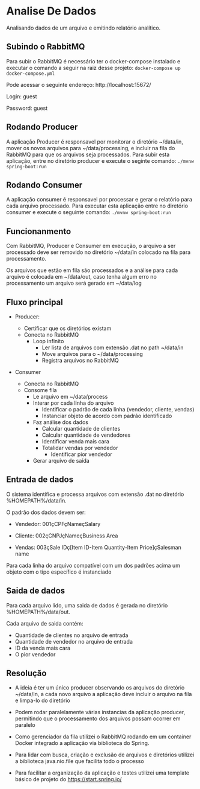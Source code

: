 # Analise De Dados
Analisando dados de um arquivo e emitindo relatório analítico.

## Subindo o RabbitMQ
Para subir o RabbitMQ é necessário ter o docker-compose instalado e executar o comando a seguir na raiz desse projeto: 
`docker-compose up docker-compose.yml`

Pode acessar o seguinte endereço: http://localhost:15672/

Login: guest

Password: guest

## Rodando Producer
A aplicação Producer é responsavel por monitorar o diretório ~/data/in, mover os novos arquivos para ~/data/processing, 
e incluir na fila do RabbitMQ para que os arquivos seja processados.
Para subir esta aplicação, entre no diretório producer e execute o seginte comando:
`./mvnw spring-boot:run`

## Rodando Consumer
A aplicação consumer é responsavel por processar e gerar o relatório para cada arquivo processado. Para executar esta 
aplicação entre no diretório consumer e execute o seguinte comando:
`./mvnw spring-boot:run`

## Funcionanmento
Com RabbitMQ, Producer e Consumer em execução, o arquivo a ser processado deve ser removido no diretório ~/data/in
colocado na fila para processamento.

Os arquivos que estão em fila são processados e a análise para cada arquivo é colocada em ~/data/out, caso tenha algum 
erro no processamento um arquivo será gerado em ~/data/log 

## Fluxo principal
* Producer:
  * Certificar que os diretórios existam
  * Conecta no RabbitMQ  
    * Loop infinito 
      * Ler lista de arquivos com extensão .dat no path ~/data/in
      * Move arquivos para o ~/data/processing  
      * Registra arquivos no RabbitMQ
  
* Consumer
    * Conecta no RabbitMQ
    * Consome fila
      * Le arquivo em ~/data/process
      * Interar por cada linha do arquivo
        * Identificar o padrão de cada linha (vendedor, cliente, vendas)
        * Instanciar objeto de acordo com padrão identificado
      * Faz análise dos dados 
        * Calcular quantidade de clientes
        * Calcular quantidade de vendedores
        * Identificar venda mais cara
        * Totalidar vendas por vendedor
          * Identificar pior vendedor
      * Gerar arquivo de saída


## Entrada de dados
O sistema identifica e processa arquivos com extensão .dat no diretório %HOMEPATH%/data/in.

O padrão dos dados devem ser:

* Vendedor:
  001çCPFçNameçSalary
  
* Cliente:
  002çCNPJçNameçBusiness Area
  
* Vendas:
  003çSale IDç[Item ID-Item Quantity-Item Price]çSalesman name
  
Para cada linha  do arquivo compatível com um dos padrões acima um objeto com o tipo específico é instanciado

## Saida de dados

Para cada arquivo lido, uma saida de dados é gerada no diretório  %HOMEPATH%/data/out.

Cada arquivo de saida contém:
* Quantidade de clientes no arquivo de entrada
* Quantidade de vendedor no arquivo de entrada
* ID da venda mais cara
* O pior vendedor

## Resolução
* A ideia é ter um único producer observando os arquivos do diretório ~/data/in, a cada novo arquivo a aplicação deve 
  incluir o arquivo na fila e limpa-lo do diretório    

* Podem rodar paralelamente várias instancias da aplicação producer, permitindo que o processamento dos arquivos possam
ocorrer em paralelo
  
* Como gerenciador da fila utilizei o RabbitMQ rodando em um container Docker integrado a aplicação via biblioteca do 
  Spring. 

* Para lidar com busca, criação e exclusão de arquivos e diretórios utilizei a biblioteca  java.nio.file que facilita 
  todo o processo
  
* Para facilitar a organização da aplicação e testes utilizei uma template básico de projeto do https://start.spring.io/
  